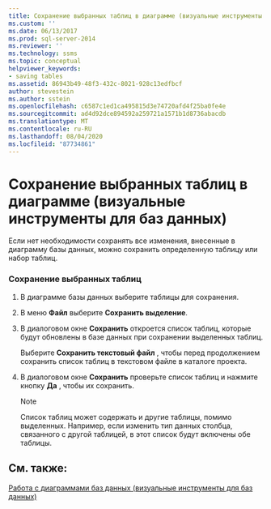 ```yaml
---
title: Сохранение выбранных таблиц в диаграмме (визуальные инструменты для баз данных) | Документация Майкрософт
ms.custom: ''
ms.date: 06/13/2017
ms.prod: sql-server-2014
ms.reviewer: ''
ms.technology: ssms
ms.topic: conceptual
helpviewer_keywords:
- saving tables
ms.assetid: 86943b49-48f3-432c-8021-928c13edfbcf
author: stevestein
ms.author: sstein
ms.openlocfilehash: c6587c1ed1ca495815d3e74720afd4f25ba0fe4e
ms.sourcegitcommit: ad4d92dce894592a259721a1571b1d8736abacdb
ms.translationtype: MT
ms.contentlocale: ru-RU
ms.lasthandoff: 08/04/2020
ms.locfileid: "87734861"
---
```

# <a name="save-selected-tables-on-a-diagram-visual-database-tools"></a>Сохранение выбранных таблиц в диаграмме (визуальные инструменты для баз данных)
  Если нет необходимости сохранять все изменения, внесенные в диаграмму базы данных, можно сохранить определенную таблицу или набор таблиц.  
  
### <a name="to-save-selected-tables"></a>Сохранение выбранных таблиц  
  
1.  В диаграмме базы данных выберите таблицы для сохранения.  
  
2.  В меню **Файл** выберите **Сохранить выделение**.  
  
3.  В диалоговом окне **Сохранить** откроется список таблиц, которые будут обновлены в базе данных при сохранении выделенных таблиц.  
  
     Выберите **Сохранить текстовый файл** , чтобы перед продолжением сохранить список таблиц в текстовом файле в каталоге проекта.  
  
4.  В диалоговом окне **Сохранить** проверьте список таблиц и нажмите кнопку **Да** , чтобы их сохранить.  
  
    > [!NOTE]  
    >  Список таблиц может содержать и другие таблицы, помимо выделенных. Например, если изменить тип данных столбца, связанного с другой таблицей, в этот список будут включены обе таблицы.  
  
## <a name="see-also"></a>См. также:  
 [Работа с диаграммами баз данных (визуальные инструменты для баз данных)](visual-database-tools.md)  
  
  
